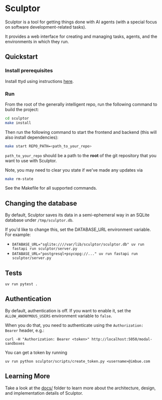 # Sculptor

Sculptor is a tool for getting things done with AI agents (with a special focus on software development-related tasks).

It provides a web interface for creating and managing tasks, agents, and the environments in which they run.

## Quickstart

### Install prerequisites

Install ttyd using instructions [here](https://github.com/tsl0922/ttyd).

### Run

From the root of the generally intelligent repo, run the following command to build the project:

```bash
cd sculptor
make install
```

Then run the following command to start the frontend and backend (this will also install dependencies):

```bash
make start REPO_PATH=<path_to_your_repo>
```

`path_to_your_repo` should be a path to the **root** of the git repository that you want to use with Sculptor.

Note, you may need to clear you state if we've made any updates via

```bash
make rm-state
```

See the Makefile for all supported commands.

## Changing the database

By default, Sculptor saves its data in a semi-ephemeral way in an SQLite database under `/tmp/sculptor.db`.

If you'd like to change this, set the DATABASE_URL environment variable. For example:

- `DATABASE_URL="sqlite:////var/lib/sculptor/sculptor.db" uv run fastapi run sculptor/server.py`
- `DATABASE_URL="postgresql+psycopg://..." uv run fastapi run sculptor/server.py`

## Tests

```
uv run pytest .
```


## Authentication

By default, authentication is off. If you want to enable it, set the `ALLOW_ANONYMOUS_USERS` environment variable to `false`.

When you do that, you need to authenticate using the `Authorization: Bearer` header, e.g.:

```
curl -H "Authorization: Bearer <token>" http://localhost:5050/modal-sandboxes
```

You can get a token by running

```
uv run python sculptor/scripts/create_token.py <username>@imbue.com
```

## Learning More

Take a look at the [docs/](docs/README.md) folder to learn more about the architecture, design, and implementation details of Sculptor.
